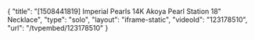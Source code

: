 {
    "title": "[1508441819] Imperial Pearls 14K Akoya Pearl Station 18\" Necklace",
    "type": "solo",
    "layout": "iframe-static",
    "videoId": "123178510",
    "url": "\/tvpembed\/123178510"
}